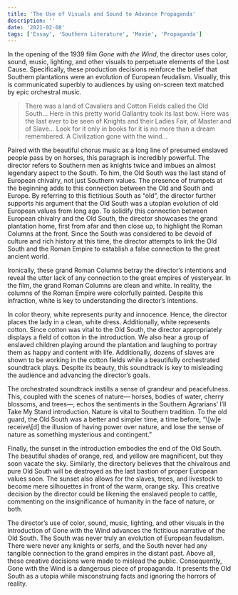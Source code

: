 ```yaml
---
title: 'The Use of Visuals and Sound to Advance Propaganda'
description: ''
date: '2021-02-08'
tags: ['Essay', 'Southern Literature', 'Movie', 'Propaganda']
---
```


In the opening of the 1939 film *Gone with the Wind*, the director uses color, sound, music, lighting, and other visuals to perpetuate elements of the Lost Cause. Specifically, these production decisions reinforce the belief that Southern plantations were an evolution of European feudalism. Visually, this is communicated superbly to audiences by using on-screen text matched by epic orchestral music. 

<!--more-->

> There was a land of Cavaliers and Cotton Fields called the Old South... Here in this  pretty world Gallantry took its last bow. Here was the last ever to be seen of Knights and their Ladies Fair, of Master and of Slave... Look for it only in books for it is no more than a dream remembered. A Civilization gone with the wind...

Paired with the beautiful chorus music as a long line of presumed enslaved people pass by on horses, this paragraph is incredibly powerful. The director refers to Southern men as knights twice and imbues an almost legendary aspect to the South. To him, the Old South was the last stand of European chivalry, not just Southern values. The presence of trumpets at the beginning adds to this connection between the Old and South and Europe. By referring to this fictitious South as “old”, the director further supports his argument that the Old South was a utopian evolution of old European values from long ago. To solidify this connection between European chivalry and the Old South, the director showcases the grand plantation home, first from afar and then close up, to highlight the Roman Columns at the front. Since the South was considered to be devoid of culture and rich history at this time, the director attempts to link the Old South and the Roman Empire to establish a false connection to the great ancient world. 

Ironically, these grand Roman Columns betray the director’s intentions and reveal the utter lack of any connection to the great empires of yesteryear. In the film, the grand Roman Columns are clean and white. In reality, the columns of the Roman Empire were colorfully painted. Despite this infraction, white is key to understanding the director’s intentions. 

In color theory, white represents purity and innocence. Hence, the director places the lady in a clean, white dress. Additionally, white represents cotton. Since cotton was vital to the Old South, the director appropriately displays a field of cotton in the introduction. We also hear a group of enslaved children playing around the plantation and laughing to portray them as happy and content with life. Additionally, dozens of slaves are shown to be working in the cotton fields while a beautifully orchestrated soundtrack plays. Despite its beauty, this soundtrack is key to misleading the audience and advancing the director’s goals. 

The orchestrated soundtrack instills a sense of grandeur and peacefulness. This, coupled with the scenes of nature— horses, bodies of water, cherry blossoms, and trees—, echos the sentiments in the Southern Agrarians’ I’ll Take My Stand introduction. Nature is vital to Southern tradition. To the old guard, the Old South was a better and simpler time, a time before, “\\[w]e receive\\[d] the illusion of having power over nature, and lose the sense of nature as something mysterious and contingent.” 

Finally, the sunset in the introduction embodies the end of the Old South. The beautiful shades of orange, red, and yellow are magnificent, but they soon vacate the sky. Similarly, the directory believes that the chivalrous and pure Old South will be destroyed as the last bastion of proper European values soon. The sunset also allows for the slaves, trees, and livestock to become mere silhouettes in front of the warm, orange sky. This creative decision by the director could be likening the enslaved people to cattle, commenting on the insignificance of humanity in the face of nature, or both. 

The director’s use of color, sound, music, lighting, and other visuals in the introduction of Gone with the Wind advances the fictitious narrative of the Old South. The South was never truly an evolution of European feudalism. There were never any knights or serfs, and the South never had any tangible connection to the grand empires in the distant past. Above all, these creative decisions were made to mislead the public. Consequently, Gone with the Wind is a dangerous piece of propaganda. It presents the Old South as a utopia while misconstruing facts and ignoring the horrors of reality. 